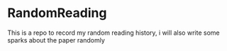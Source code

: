# RandomReading
This is a repo to record my random reading history, i will also write some sparks about the paper randomly
